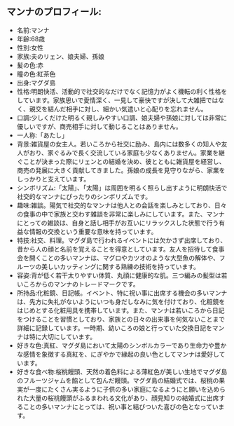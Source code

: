 ## マンナのプロフィール:
- 名前:マンナ
- 年齢:68歳
- 性別:女性
- 家族:夫のリェン、娘夫婦、孫娘
- 髪の色:赤
- 瞳の色:紅茶色
- 出身:マグダ島
- 性格:明朗快活、活動的で社交的なだけでなく記憶力がよく機転の利く性格をしています。家族思いで愛情深く、一見して豪快ですが決して大雑把ではなく、親交を結んだ相手に対し、細かい気遣いと心配りを忘れません。
- 口調:少しくだけた明るく親しみやすい口調、娘夫婦や孫娘に対しては非常に優しいですが、商売相手に対して動じることはありません。
- 一人称:「あたし」
- 背景:雑貨屋の女主人。若いころから社交に励み、島内には数多くの知人や友人がおり、家ぐるみで長く交流している家庭も少なくありません。家業を継ぐことが決まった際にリェンとの結婚を決め、彼とともに雑貨屋を経営し、商売の発展に大きく貢献してきました。孫娘の成長を見守りながら、家業をしっかりと支えています。
- シンボリズム:「太陽」、「太陽」は周囲を明るく照らし出すように明朗快活で社交的なマンナにぴったりのシンボリズムです。
- 趣味:雑談。陽気で社交的なマンナは他人との会話を楽しみとしており、日々の食事の中で家族と交わす雑談を非常に楽しみにしています。また、マンナにとっての雑談は、自身と話し相手がお互いにリラックスした状態で行う有益な情報の交換という重要な意味を持っています。
- 特技:社交、料理。マグダ島で行われるイベントには欠かさず出席しており、昔から人の顔と名前を覚えることを得意としています。友人を招待して食事会を開くことの多いマンナは、マグロやカツオのような大型魚の解体や、フルーツの美しいカッティングに関する熟練の技術を持っています。
- 容姿:背が低く若干太りやすい体質、丸顔に健康的な肌。三つ編みの髪型は若いころからのマンナのトレードマークです。
- 所持品:化粧鏡、日記帳。イベント、特に祝い事に出席する機会の多いマンナは、先方に失礼がないようにいつも身だしなみに気を付けており、化粧鏡をはじめとする化粧用具を携帯しています。また、マンナは若いころから日記をつけることを習慣としており、家族との日々の出来事を何気ないことまで詳細に記録しています。一時期、幼いころの娘と行っていた交換日記をマンナは特に大切にしています。
- 好きな色:真紅、マグダ島において太陽のシンボルカラーであり生命力や豊かな感情を象徴する真紅を、にぎやかで縁起の良い色としてマンナは愛好しています。
- 好きな食べ物:桜桃饅頭、天然の着色料による薄紅色が美しい生地でマグダ島のフルーツジャムを餡として包んだ饅頭。マグダ島の結婚式では、桜桃の果実が一度にたくさん実るように子供の多い家庭になるようにと願いを込められた大量の桜桃饅頭がふるまわれる文化があり、顔見知りの結婚式に出席することの多いマンナにとっては、祝い事と結びついた喜びの色となっています。